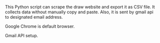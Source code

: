 This Python script can scrape the draw website and export it as CSV file. 
It collects data without manually copy and paste.
Also, it is sent by gmail api to designated email address.

Google Chrome is default browser.

Gmail API setup.

